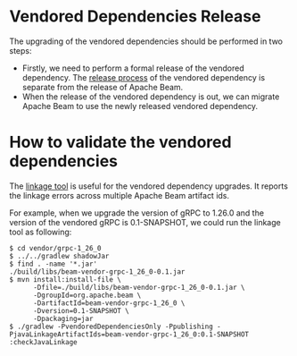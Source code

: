 <!--
    Licensed to the Apache Software Foundation (ASF) under one
    or more contributor license agreements.  See the NOTICE file
    distributed with this work for additional information
    regarding copyright ownership.  The ASF licenses this file
    to you under the Apache License, Version 2.0 (the
    "License"); you may not use this file except in compliance
    with the License.  You may obtain a copy of the License at

      http://www.apache.org/licenses/LICENSE-2.0

    Unless required by applicable law or agreed to in writing,
    software distributed under the License is distributed on an
    "AS IS" BASIS, WITHOUT WARRANTIES OR CONDITIONS OF ANY
    KIND, either express or implied.  See the License for the
    specific language governing permissions and limitations
    under the License.
-->

# Vendored Dependencies Release

The upgrading of the vendored dependencies should be performed in two steps:
- Firstly, we need to perform a formal release of the vendored dependency.
  The [release process](http://s.apache.org/beam-release-vendored-artifacts) of the vendored dependency
  is separate from the release of Apache Beam.
- When the release of the vendored dependency is out, we can migrate Apache Beam to use the newly released
  vendored dependency.

# How to validate the vendored dependencies

The [linkage tool](https://lists.apache.org/thread.html/eb5d95b9a33d7e32dc9bcd0f7d48ba8711d42bd7ed03b9cf0f1103f1%40%3Cdev.beam.apache.org%3E)
is useful for the vendored dependency upgrades. It reports the linkage errors across multiple Apache Beam artifact ids.

For example, when we upgrade the version of gRPC to 1.26.0 and the version of the vendored gRPC is 0.1-SNAPSHOT,
we could run the linkage tool as following:

```
$ cd vendor/grpc-1_26_0
$ ../../gradlew shadowJar
$ find . -name '*.jar'
./build/libs/beam-vendor-grpc-1_26_0-0.1.jar
$ mvn install:install-file \
      -Dfile=./build/libs/beam-vendor-grpc-1_26_0-0.1.jar \
      -DgroupId=org.apache.beam \
      -DartifactId=beam-vendor-grpc-1_26_0 \
      -Dversion=0.1-SNAPSHOT \
      -Dpackaging=jar
$ ./gradlew -PvendoredDependenciesOnly -Ppublishing -PjavaLinkageArtifactIds=beam-vendor-grpc-1_26_0:0.1-SNAPSHOT :checkJavaLinkage
```
